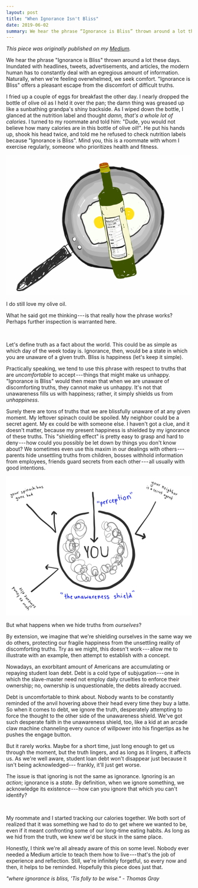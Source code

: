 ```yaml
---
layout: post
title: "When Ignorance Isn't Bliss"
date: 2019-06-02
summary: We hear the phrase “Ignorance is Bliss” thrown around a lot these days. 
---
```


*This piece was originally published on my
[Medium](https://medium.com/@thisisnathan/when-ignorance-isnt-bliss-eade7cd648a1).*

We hear the phrase "Ignorance is Bliss" thrown around a lot these days.
Inundated with headlines, tweets, advertisements, and articles, the modern
human has to constantly deal with an egregious amount of information.
Naturally, when we're feeling overwhelmed, we seek comfort. "Ignorance is
Bliss" offers a pleasant escape from the discomfort of difficult truths.

I fried up a couple of eggs for breakfast the other day. I nearly dropped the
bottle of olive oil as I held it over the pan; the damn thing was greased up
like a sunbathing grandpa's shiny backside. As I wiped down the bottle, I
glanced at the nutrition label and thought *damn, that's a whole lot of
calories*. I turned to my roommate and told him: "Dude, you would not believe
how many calories are in this bottle of olive oil!". He put his hands up, shook
his head twice, and told me he refused to check nutrition labels because
"Ignorance is Bliss". Mind you, this is a roommate with whom I exercise
regularly, someone who prioritizes health and fitness.

![eggs-oil](/assets/images/eggs-oil.png)

I do still love my olive oil.

What he said got me thinking --- is that really how the phrase works? Perhaps
further inspection is warranted here.

<br />

Let's define truth as a fact about the world. This could be as simple as which
day of the week today is. Ignorance, then, would be a state in which you are
unaware of a given truth. Bliss is happiness (let's keep it simple).

Practically speaking, we tend to use this phrase with respect to truths that
are *uncomfortable* to accept --- things that might make us unhappy. "Ignorance
is Bliss" would then mean that when we are unaware of discomforting truths,
they cannot make us unhappy. It's not that unawareness fills us with happiness;
rather, it simply shields us from *unhappiness*.

Surely there are tons of truths that we are blissfully unaware of at any given
moment. My leftover spinach could be spoiled. My neighbor could be a secret
agent. My ex could be with someone else. I haven't got a clue, and it doesn't
matter, because my present happiness is shielded by my ignorance of these
truths. This "shielding effect" is pretty easy to grasp and hard to
deny --- how could you possibly be let down by things you don't know about? We
sometimes even use this maxim in our dealings with others --- parents hide
unsettling truths from children, bosses withhold information from employees,
friends guard secrets from each other --- all usually with good intentions.

![unawareness-shield](/assets/images/unawareness-shield.png)

But what happens when we hide truths from *ourselves*?

By extension, we imagine that we're shielding ourselves in the same way we do
others, protecting our fragile happiness from the unsettling reality of
discomforting truths. Try as we might, this doesn't work --- allow me to
illustrate with an example, then attempt to establish with a concept.

Nowadays, an exorbitant amount of Americans are accumulating or repaying
student loan debt. Debt is a cold type of subjugation --- one in which the
slave-master need not employ daily cruelties to enforce their ownership; no,
ownership is unquestionable, the debts already accrued.

Debt is uncomfortable to think about. Nobody wants to be constantly reminded of
the anvil hovering above their head every time they buy a latte. So when it
comes to debt, we ignore the truth, desperately attempting to force the thought
to the other side of the unawareness shield. We've got such desperate faith in
the unawareness shield, too, like a kid at an arcade claw machine channeling
every ounce of willpower into his fingertips as he pushes the engage button.

But it rarely works. Maybe for a short time, just long enough to get us through
the moment, but the truth lingers, and as long as it lingers, it affects us. As
we're well aware, student loan debt won't disappear just because it isn't being
acknowledged--- frankly, it'll just get worse.

The issue is that ignoring is not the same as ignorance. Ignoring is an
*action*; ignorance is a *state*. By definition, when we ignore something, we
acknowledge its existence --- how can you ignore that which you can't identify?

<br />

My roommate and I started tracking our calories together. We both sort of
realized that it was something we had to do to get where we wanted to be, even
if it meant confronting some of our long-time eating habits. As long as we hid
from the truth, we knew we'd be stuck in the same place.

Honestly, I think we're all already aware of this on some level. Nobody ever
needed a Medium article to teach them how to live --- that's the job of
experience and reflection. Still, we're infinitely forgetful, so every now and
then, it helps to be reminded. Hopefully this piece does just that.

*"where ignorance is bliss, 'Tis folly to be wise." - Thomas Gray*
